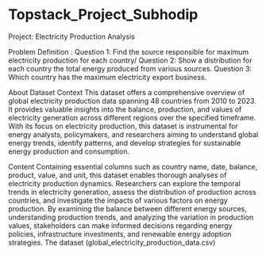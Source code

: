 # Topstack_Project_Subhodip
Project: Electricity Production Analysis

Problem Definition :
Question 1:
Find the source responsible for maximum electricity production for each country/
Question 2:
Show a distribution for each country the total energy produced from various sources.
Question 3:
Which country has the maximum electricity export business.

About Dataset
Context
This dataset offers a comprehensive overview of global electricity production data spanning 48 countries from 2010 to 2023. It provides valuable insights into the balance, production, and values of electricity generation across different regions over the specified timeframe. With its focus on electricity production, this dataset is instrumental for energy analysts, policymakers, and researchers aiming to understand global energy trends, identify patterns, and develop strategies for sustainable energy production and consumption.

Content
Containing essential columns such as country name, date, balance, product, value, and unit, this dataset enables thorough analyses of electricity production dynamics. Researchers can explore the temporal trends in electricity generation, assess the distribution of production across countries, and investigate the impacts of various factors on energy production. By examining the balance between different energy sources, understanding production trends, and analyzing the variation in production values, stakeholders can make informed decisions regarding energy policies, infrastructure investments, and renewable energy adoption strategies.
The dataset (global_electricity_production_data.csv)
